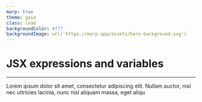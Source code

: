 ```yaml
---
marp: true
theme: gaia
class: lead
backgroundColor: #fff
backgroundImage: url('https://marp.app/assets/hero-background.svg')
---
```


# JSX expressions and variables

---

Lorem ipsum dolor sit amet, consectetur adipiscing elit. Nullam auctor, nisl nec ultricies lacinia, nunc nisl aliquam massa, eget aliqu

